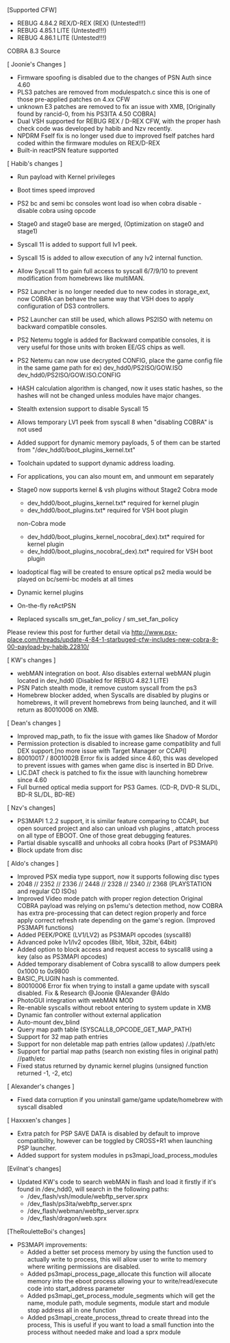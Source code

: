 [Supported CFW]

* REBUG 4.84.2 REX/D-REX (REX) (Untested!!!)
* REBUG 4.85.1 LITE (Untested!!!)
* REBUG 4.86.1 LITE (Untested!!!)

COBRA 8.3 Source

[ Joonie's Changes ]

* Firmware spoofing is disabled due to the changes of PSN Auth since 4.60
* PLS3 patches are removed from modulespatch.c since this is one of those pre-applied patches on 4.xx CFW
* unknown E3 patches are removed to fix an issue with XMB, [Originally found by rancid-0, from his PS3ITA 4.50 COBRA]
* Dual VSH supported for REBUG REX / D-REX CFW, with the proper hash check code was developed by habib and Nzv recently. 
* NPDRM Fself fix is no longer used due to improved fself patches hard coded within the firmware modules on REX/D-REX 
* Built-in reactPSN feature supported

[ Habib's changes ]

* Run payload with Kernel privileges
* Boot times speed improved 
* PS2 bc and semi bc consoles wont load iso when cobra disable - disable cobra using opcode
* Stage0 and stage0 base are merged, (Optimization on stage0 and stage1)
* Syscall 11 is added to support full lv1 peek.
* Syscall 15 is added to allow execution of any lv2 internal function.
* Allow Syscall 11 to gain full access to syscall 6/7/9/10 to prevent modification from homebrews like multiMAN.
* PS2 Launcher is no longer needed due to new codes in storage_ext, now COBRA can behave the same way that VSH does to apply configuration of DS3 controllers. 
* PS2 Launcher can still be used, which allows PS2ISO with netemu on backward compatible consoles.
* PS2 Netemu toggle is added for Backward compatible consoles, it is very useful for those units with broken EE/GS chips as well.
* PS2 Netemu can now use decrypted CONFIG, place the game config file in the same game path for ex) 
		dev_hdd0/PS2ISO/GOW.ISO
		dev_hdd0/PS2ISO/GOW.ISO.CONFIG 
* HASH calculation algorithm is changed, now it uses static hashes, so the hashes will not be changed unless modules have major changes.
* Stealth extension support to disable Syscall 15
* Allows temporary LV1 peek from syscall 8 when "disabling COBRA" is not used
* Added support for dynamic memory payloads, 5 of them can be started from "/dev_hdd0/boot_plugins_kernel.txt"
* Toolchain updated to support dynamic address loading.
* For applications, you can also mount em, and unmount em separately
* Stage0 now supports kernel & vsh plugins without Stage2
	Cobra mode
	- dev_hdd0/boot_plugins_kernel.txt* required for kernel plugin
	- dev_hdd0/boot_plugins.txt* required for VSH boot plugin

	non-Cobra mode
	- dev_hdd0/boot_plugins_kernel_nocobra(_dex).txt* required for kernel plugin
	- dev_hdd0/boot_plugins_nocobra(_dex).txt* required for VSH boot plugin
* loadoptical flag will be created to ensure optical ps2 media would be played on bc/semi-bc models at all times
* Dynamic kernel plugins
* On-the-fly reActPSN
* Replaced syscalls sm_get_fan_policy / sm_set_fan_policy

Please review this post for further detail via http://www.psx-place.com/threads/update-4-84-1-starbuged-cfw-includes-new-cobra-8-00-payload-by-habib.22810/

[ KW's changes ]

* webMAN integration on boot. Also disables external webMAN plugin located in dev_hdd0 (Disabled for REBUG 4.82.1 LITE)
* PSN Patch stealth mode, it remove custom syscall from the ps3
* Homebrew blocker added, when Syscalls are disabled by plugins or homebrews, it will prevent homebrews from being launched, and it will return as 80010006 on XMB.

[ Dean's changes ] 

* Improved map_path, to fix the issue with games like Shadow of Mordor
* Permission protection is disabled to increase game compatiblity and full DEX support.[no more issue with Target Manager or CCAPI]
* 80010017 / 8001002B Error fix is added since 4.60, this was developed to prevent issues with games when game disc is inserted in BD Drive.
* LIC.DAT check is patched to fix the issue with launching homebrew since 4.60
* Full burned optical media support for PS3 Games. (CD-R, DVD-R SL/DL, BD-R SL/DL, BD-RE)

[ Nzv's changes]

* PS3MAPI 1.2.2 support, it is similar feature comparing to CCAPI, but open sourced project and also can unload vsh plugins , attatch process on all type of EBOOT.
One of those great debugging features.
* Partial disable syscall8 and unhooks all cobra hooks (Part of PS3MAPI)
* Block update from disc

[ Aldo's changes ]

* Improved PSX media type support, now it supports following disc types
* 2048 // 2352 // 2336 // 2448 // 2328 // 2340 // 2368 (PLAYSTATION and regular CD ISOs)
* Improved Video mode patch with proper region detection
Original COBRA payload was relying on ps1emu's detection method, now COBRA has extra pre-processing that can detect region properly and force apply correct refresh rate depending on the game's region.
(Improved PS3MAPI functions)
* Added PEEK/POKE (LV1/LV2) as PS3MAPI opcodes (syscall8)
* Advanced poke lv1/lv2 opcodes (8bit, 16bit, 32bit, 64bit)
* Added option to block access and request access to syscall8 using a key
(also as PS3MAPI opcodes)
* Added temporary disablement of Cobra syscall8 to allow dumpers peek 0x1000 to 0x9800
* BASIC_PLUGIN hash is commented.
* 80010006 Error fix when trying to install a game update with syscall disabled. Fix & Research @Joonie @Alexander @Aldo
* PhotoGUI integration with webMAN MOD
* Re-enable syscalls without reboot entering to system update in XMB
* Dynamic fan controller without external application
* Auto-mount dev_blind
* Query map path table (SYSCALL8_OPCODE_GET_MAP_PATH)
* Support for 32 map path entries
* Support for non deletable map path entries (allow updates) /./path/etc
* Support for partial map paths (search non existing files in original path) //path/etc
* Fixed status returned by dynamic kernel plugins (unsigned function returned -1, -2, etc)

[ Alexander's changes ]

* Fixed data corruption if you uninstall game/game update/homebrew with syscall disabled

[ Haxxxen's changes ]

* Extra patch for PSP SAVE DATA is disabled by default to improve compatibility, however can be toggled by CROSS+R1 when launching PSP launcher.
* Added support for system modules in ps3mapi_load_process_modules

[Evilnat's changes]

* Updated KW's code to search webMAN in flash and load it firstly if it's found in /dev_hdd0, will search in the following paths:
	- /dev_flash/vsh/module/webftp_server.sprx
	- /dev_flash/ps3ita/webftp_server.sprx
	- /dev_flash/webman/webftp_server.sprx 
	- /dev_flash/dragon/web.sprx

[TheRouletteBoi's changes]

* PS3MAPI improvements:
	- Added a better set process memory by using the function used to actually write to process, this will allow user to write to memory where writing permissions are disabled. 
	- Added ps3mapi_process_page_allocate this function will allocate memory into the eboot process allowing your to write/read/execute code into start_address parameter 
	- Added ps3mapi_get_process_module_segments which will get the name, module path, module segments, module start and module stop address all in one function 
	- Added ps3mapi_create_process_thread to create thread into the process, This is useful if you want to load a small function into the process without needed make and load a sprx module

